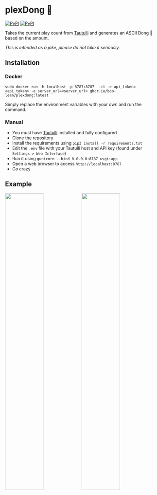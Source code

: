 # plexDong 🍆
[![PyPI](https://img.shields.io/pypi/v/flask?logo=python&label=flask&style=flat-square&color=FFD43B)](https://pypi.org/project/Flask/)
[![PyPI](https://img.shields.io/pypi/v/gunicorn?logo=python&label=gunicorn&style=flat-square&color=FFD43B)](https://pypi.org/project/gunicorn/)


Takes the current play count from [Tautulli](https://github.com/Tautulli/Tautulli) and generates an ASCII Dong 🍆 based on the amount.

*This is intended as a joke, please do not take it seriously.*

## Installation

### Docker

`sudo docker run -h localhost -p 8787:8787  -it -e api_token=<api_token> -e server_url=<server_url> ghcr.io/boo-lean/plexdong:latest`

Simply replace the environment variables with your own and run the command.

### Manual
- You must have [Tautulli](https://github.com/Tautulli/Tautulli) installed and fully configured
- Clone the repository
- Install the requirements using `pip3 install -r requirements.txt`
- Edit the `.env` file with your Tautulli host and API key (found under `Settings > Web Interface`)
- Run it using `gunicorn --bind 0.0.0.0:8787 wsgi:app`
- Open a web browser to access `http://localhost:8787`
- Go crazy

## Example
<img src="https://i.imgur.com/y3tK96z.png" style="width: 50%;"><img src="https://i.imgur.com/ycwl0iG.png" style="width: 50%;">
